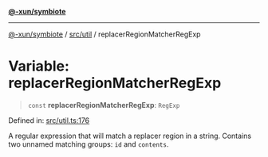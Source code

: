 [**@-xun/symbiote**](../../../README.md)

***

[@-xun/symbiote](../../../README.md) / [src/util](../README.md) / replacerRegionMatcherRegExp

# Variable: replacerRegionMatcherRegExp

> `const` **replacerRegionMatcherRegExp**: `RegExp`

Defined in: [src/util.ts:176](https://github.com/Xunnamius/symbiote/blob/3911bb5748d7ecd905ce3bbd9106aa0ea0787160/src/util.ts#L176)

A regular expression that will match a replacer region in a string. Contains
two unnamed matching groups: `id` and `contents`.
